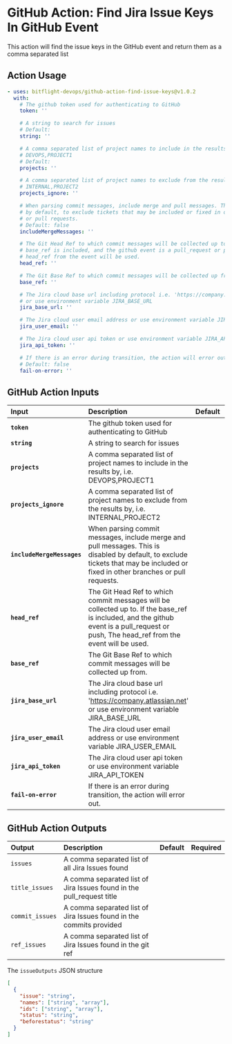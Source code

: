<!-- start title -->

# GitHub Action: Find Jira Issue Keys In GitHub Event

<!-- end title -->
<!-- start description -->

This action will find the issue keys in the GitHub event and return them as a comma separated list

<!-- end description -->

## Action Usage

<!-- start usage -->

```yaml
- uses: bitflight-devops/github-action-find-issue-keys@v1.0.2
  with:
    # The github token used for authenticating to GitHub
    token: ''

    # A string to search for issues
    # Default:
    string: ''

    # A comma separated list of project names to include in the results by, i.e.
    # DEVOPS,PROJECT1
    # Default:
    projects: ''

    # A comma separated list of project names to exclude from the results by, i.e.
    # INTERNAL,PROJECT2
    projects_ignore: ''

    # When parsing commit messages, include merge and pull messages. This is disabled
    # by default, to exclude tickets that may be included or fixed in other branches
    # or pull requests.
    # Default: false
    includeMergeMessages: ''

    # The Git Head Ref to which commit messages will be collected up to. If the
    # base_ref is included, and the github event is a pull_request or push, The
    # head_ref from the event will be used.
    head_ref: ''

    # The Git Base Ref to which commit messages will be collected up from.
    base_ref: ''

    # The Jira cloud base url including protocol i.e. 'https://company.atlassian.net'
    # or use environment variable JIRA_BASE_URL
    jira_base_url: ''

    # The Jira cloud user email address or use environment variable JIRA_USER_EMAIL
    jira_user_email: ''

    # The Jira cloud user api token or use environment variable JIRA_API_TOKEN
    jira_api_token: ''

    # If there is an error during transition, the action will error out.
    # Default: false
    fail-on-error: ''
```

<!-- end usage -->

## GitHub Action Inputs

<!-- start inputs -->

| **Input**                  | **Description**                                                                                                                                                                           | **Default** | **Required** |
| :------------------------- | :---------------------------------------------------------------------------------------------------------------------------------------------------------------------------------------- | :---------: | :----------: |
| **`token`**                | The github token used for authenticating to GitHub                                                                                                                                        |             |   **true**   |
| **`string`**               | A string to search for issues                                                                                                                                                             |             |  **false**   |
| **`projects`**             | A comma separated list of project names to include in the results by, i.e. DEVOPS,PROJECT1                                                                                                |             |  **false**   |
| **`projects_ignore`**      | A comma separated list of project names to exclude from the results by, i.e. INTERNAL,PROJECT2                                                                                            |             |  **false**   |
| **`includeMergeMessages`** | When parsing commit messages, include merge and pull messages. This is disabled by default, to exclude tickets that may be included or fixed in other branches or pull requests.          |             |  **false**   |
| **`head_ref`**             | The Git Head Ref to which commit messages will be collected up to. If the base_ref is included, and the github event is a pull_request or push, The head_ref from the event will be used. |             |  **false**   |
| **`base_ref`**             | The Git Base Ref to which commit messages will be collected up from.                                                                                                                      |             |  **false**   |
| **`jira_base_url`**        | The Jira cloud base url including protocol i.e. 'https://company.atlassian.net' or use environment variable JIRA_BASE_URL                                                                 |             |  **false**   |
| **`jira_user_email`**      | The Jira cloud user email address or use environment variable JIRA_USER_EMAIL                                                                                                             |             |  **false**   |
| **`jira_api_token`**       | The Jira cloud user api token or use environment variable JIRA_API_TOKEN                                                                                                                  |             |  **false**   |
| **`fail-on-error`**        | If there is an error during transition, the action will error out.                                                                                                                        |             |  **false**   |

<!-- end inputs -->

## GitHub Action Outputs

<!-- start outputs -->

| **Output**      | **Description**                                                       | **Default** | **Required** |
| :-------------- | :-------------------------------------------------------------------- | ----------- | ------------ |
| `issues`        | A comma separated list of all Jira Issues found                       |             |              |
| `title_issues`  | A comma separated list of Jira Issues found in the pull_request title |             |              |
| `commit_issues` | A comma separated list of Jira Issues found in the commits provided   |             |              |
| `ref_issues`    | A comma separated list of Jira Issues found in the git ref            |             |              |

<!-- end outputs -->

The `issueOutputs` JSON structure

```json
[
  {
    "issue": "string",
    "names": ["string", "array"],
    "ids": ["string", "array"],
    "status": "string",
    "beforestatus": "string"
  }
]
```
